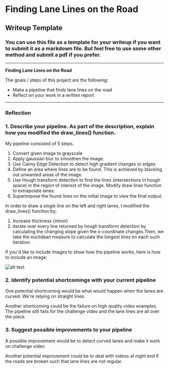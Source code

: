 # **Finding Lane Lines on the Road** 

## Writeup Template

### You can use this file as a template for your writeup if you want to submit it as a markdown file. But feel free to use some other method and submit a pdf if you prefer.

---

**Finding Lane Lines on the Road**

The goals / steps of this project are the following:
* Make a pipeline that finds lane lines on the road
* Reflect on your work in a written report


[//]: # (Image References)

[image1]: ./examples/grayscale.jpg "Grayscale"

---

### Reflection

### 1. Describe your pipeline. As part of the description, explain how you modified the draw_lines() function.

My pipeline consisted of 5 steps.

1) Convert given image to grayscale
2) Apply gaussian blur to smoothen the image.
3) Use Canny Edge Detection to detect high gradient changes or edges
4) Define an area where lines are to be found. This is achieved by blacking out unwanted areas of the image.
5) Use Hough transform detection to find the lines (intersections in hough space) in the region of interest of the image. Modify draw lines function to extrapolate lanes.
6) Superimpose the found lines on the initial image to view the final output.

In order to draw a single line on the left and right lanes, I modified the draw_lines() function by;
1) Increase thickness (minor)
2) iterate over every line returned by hough transform detection by calculating the changing slope given the x-coordinate changes.Then, we take the euclidean measure to calculate the longest lines on each such iteration.

If you'd like to include images to show how the pipeline works, here is how to include an image: 

![alt text][image1]

[image1]: ./output_images/solidYellowCurve2.jpg


### 2. Identify potential shortcomings with your current pipeline


One potential shortcoming would be what would happen when the lanes are curved. We're relying on straight lines.

Another shortcoming could be the failure on high quality video examples. The pipeline still fails for the challenge video and the lane lines are all over the place.


### 3. Suggest possible improvements to your pipeline

A possible improvement would be to detect curved lanes and make it work on challenge video

Another potential improvement could be to deal with videos at night and if the roads are broken such that lane lines are not regular.
